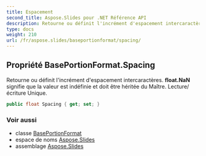 ```yaml
---
title: Espacement
second_title: Aspose.Slides pour .NET Référence API
description: Retourne ou définit l'incrément d'espacement intercaractères. **float.NaN** signifie que la valeur est indéfinie et doit être héritée du Maître. Lecture/écriture Unique.
type: docs
weight: 210
url: /fr/aspose.slides/baseportionformat/spacing/
---
```


## Propriété BasePortionFormat.Spacing

Retourne ou définit l'incrément d'espacement intercaractères. **float.NaN** signifie que la valeur est indéfinie et doit être héritée du Maître. Lecture/écriture Unique.

```csharp
public float Spacing { get; set; }
```

### Voir aussi

* classe [BasePortionFormat](../../baseportionformat)
* espace de noms [Aspose.Slides](../../baseportionformat)
* assemblage [Aspose.Slides](../../../)

<!-- NE PAS ÉDITER : généré par xmldocmd pour Aspose.Slides.dll -->